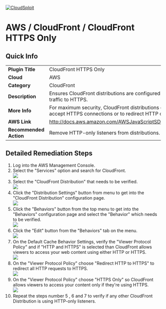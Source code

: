 [![CloudSploit](https://cloudsploit.com/img/logo-new-big-text-100.png "CloudSploit")](https://cloudsploit.com)

# AWS / CloudFront / CloudFront HTTPS Only

## Quick Info

| | |
|-|-|
| **Plugin Title** | CloudFront HTTPS Only |
| **Cloud** | AWS |
| **Category** | CloudFront |
| **Description** | Ensures CloudFront distributions are configured to redirect non-HTTPS traffic to HTTPS. |
| **More Info** | For maximum security, CloudFront distributions can be configured to only accept HTTPS connections or to redirect HTTP connections to HTTPS. |
| **AWS Link** | http://docs.aws.amazon.com/AWSJavaScriptSDK/latest/AWS/CloudFront.html |
| **Recommended Action** | Remove HTTP-only listeners from distributions. |

## Detailed Remediation Steps
1. Log into the AWS Management Console.
2. Select the "Services" option and search for CloudFront. </br> <img src="/resources/aws/cloudfront/cloudfront-https-only/step2.png"/>
3. Select the "CloudFront Distribution" that needs to be verified.</br> <img src="/resources/aws/cloudfront/cloudfront-https-only/step3.png"/>
4. Click the "Distribution Settings" button from menu to get into the "CloudFront Distribution" configuration page. </br><img src="/resources/aws/cloudfront/cloudfront-https-only/step4.png"/>
5. Click the "Behaviors" button from the top menu to get into the "Behaviors" configuration page and select the "Behavior" which needs to be verified.</br> <img src="/resources/aws/cloudfront/cloudfront-https-only/step5.png"/>
6. Click the "Edit" button from the "Behaviors" tab on the menu.</br> <img src="/resources/aws/cloudfront/cloudfront-https-only/step6.png"/>
7. On the Default Cache Behavior Settings, verify the "Viewer Protocol Policy" and if "HTTP and HTTPS" is selected than CloudFront allows viewers to access your web content using either HTTP or HTTPS. </br> <img src="/resources/aws/cloudfront/cloudfront-https-only/step7.png"/>
8. On the "Viewer Protocol Policy" choose "Redirect HTTP to HTTPS" to redirect all HTTP requests to HTTPS.</br><img src="/resources/aws/cloudfront/cloudfront-https-only/step8.png"/>
9. On the "Viewer Protocol Policy" choose "HTTPS Only" so CloudFront allows viewers to access your content only if they're using HTTPS.</br><img src="/resources/aws/cloudfront/cloudfront-https-only/step9.png"/>
10. Repeat the steps number 5 , 6 and 7 to verify if any other CloudFront Distribution is using HTTP-only listeners.</br>
